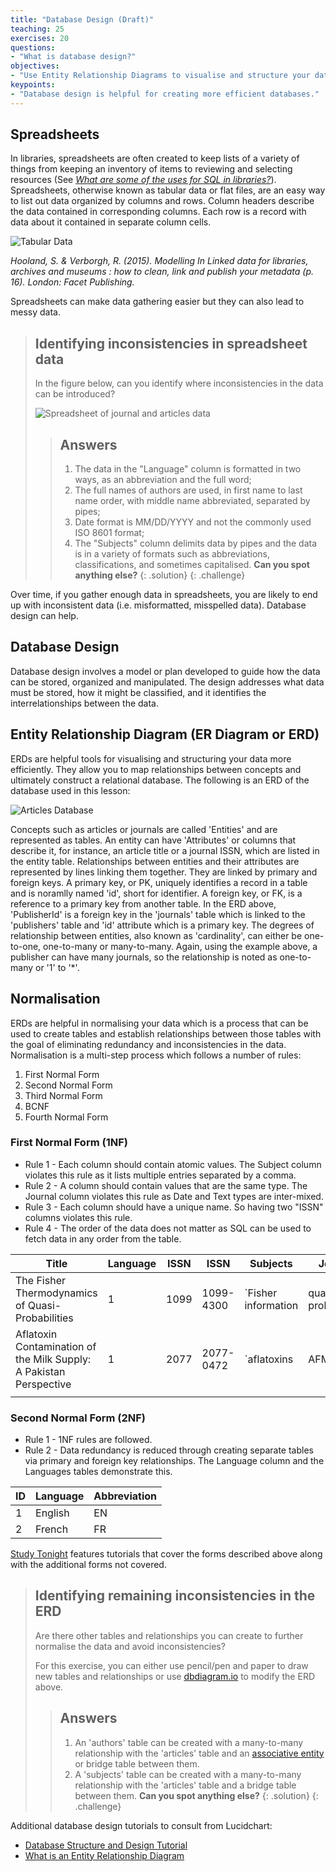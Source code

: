 ```yaml
---
title: "Database Design (Draft)"
teaching: 25
exercises: 20
questions:
- "What is database design?"
objectives:
- "Use Entity Relationship Diagrams to visualise and structure your data."
keypoints:
- "Database design is helpful for creating more efficient databases."
---
```


## Spreadsheets

In libraries, spreadsheets are often created to keep lists of a variety of things from keeping an inventory of items to reviewing and selecting resources (See _[What are some of the uses for SQL in libraries?](/lc-sql/01-introduction/)_). Spreadsheets, otherwise known as tabular data or flat files, are an easy way to list out data organized by columns and rows. Column headers describe the data contained in corresponding columns. Each row is a record with data about it contained in separate column cells.

![Tabular Data](../assets/img/table-spreadsheet-img.png)

_Hooland, S. & Verborgh, R. (2015). Modelling In Linked data for libraries, archives and museums : how to clean, link and publish your metadata (p. 16). London: Facet Publishing._

Spreadsheets can make data gathering easier but they can also lead to messy data. 

>## Identifying inconsistencies in spreadsheet data
>
> In the figure below, can you identify where inconsistencies in the data can be introduced?
>
> ![Spreadsheet of journal and articles data](../assets/img/doaj-spreadsheet.png)
>
> > ## Answers
> > 1. The data in the "Language" column is formatted in two ways, as an abbreviation and the full word;
> > 2. The full names of authors are used, in first name to last name order, with middle name abbreviated, separated by pipes;
> > 3. Date format is MM/DD/YYYY and not the commonly used ISO 8601 format; 
> > 4. The "Subjects" column delimits data by pipes and the data is in a variety of formats such as abbreviations, classifications, and sometimes capitalised. 
> > **Can you spot anything else?**
> {: .solution}
{: .challenge}

Over time, if you gather enough data in spreadsheets, you are likely to end up with inconsistent data (i.e. misformatted, misspelled data). Database design can help.

## Database Design

Database design involves a model or plan developed to guide how the data can be stored, organized and manipulated. The design addresses what data must be stored, how it might be classified, and it identifies the interrelationships between the data.   

## Entity Relationship Diagram (ER Diagram or ERD)

ERDs are helpful tools for visualising and structuring your data more efficiently. They allow you to map relationships between concepts and ultimately construct a relational database. The following is an ERD of the database used in this lesson:

![Articles Database](../assets/img/articles-erd.png)

Concepts such as articles or journals are called 'Entities' and are represented as tables. An entity can have 'Attributes' or columns that describe it, for instance, an article title or a journal ISSN, which are listed in the entity table. Relationships between entities and their attributes are represented by lines linking them together. They are linked by primary and foreign keys. A primary key, or PK, uniquely identifies a record in a table and is noramlly named 'id', short for identifier. A foreign key, or FK, is a reference to a primary key from another table. In the ERD above, 'PublisherId' is a foreign key in the 'journals' table which is linked to the 'publishers' table and 'id' attribute which is a primary key. The degrees of relationship between entities, also known as 'cardinality', can either be one-to-one, one-to-many or many-to-many. Again, using the example above, a publisher can have many journals, so the relationship is noted as one-to-many or '1' to '*'.

## Normalisation

ERDs are helpful in normalising your data which is a process that can be used to create tables and establish relationships between those tables with the goal of eliminating redundancy and inconsistencies in the data. Normalisation is a multi-step process which follows a number of rules:

1. First Normal Form
2. Second Normal Form
3. Third Normal Form
4. BCNF
5. Fourth Normal Form

### First Normal Form (1NF)

* Rule 1 - Each column should contain atomic values. The Subject column violates this rule as it lists multiple entries separated by a comma. 
* Rule 2 - A column should contain values that are the same type. The Journal column violates this rule as Date and Text types are inter-mixed.
* Rule 3 - Each column should have a unique name. So having two "ISSN" columns violates this rule.
* Rule 4 - The order of the data does not matter as SQL can be used to fetch data in any order from the table.

| Title                                                              | Language | ISSN | ISSN      | Subjects                                                                                                       | Journal    |
|--------------------------------------------------------------------|----------|------|-----------|----------------------------------------------------------------------------------------------------------------|------------|
| The Fisher Thermodynamics of Quasi-Probabilities                   | 1        | 1099 | 1099-4300 | `Fisher information|quasi-probabilities|complementarity|Physics|QC1-999|Science|Q`                               | Entropy    |
| Aflatoxin Contamination of the Milk Supply: A Pakistan Perspective | 1        | 2077 | 2077-0472 | `aflatoxins|AFM1|AFB1|milk marketing chains|hepatocellular carcinoma|Agriculture (General)|S1-972|Agriculture|S` | 2015-11-01 |
|                                                                    |          |      |           |                                                                                                                |            |

### Second Normal Form (2NF)
* Rule 1 - 1NF rules are followed. 
* Rule 2 - Data redundancy is reduced through creating separate tables via primary and foreign key relationships. The Language column and the Languages tables demonstrate this. 

| ID | Language | Abbreviation |
|----|----------|--------------|
| 1  | English  | EN           |
| 2  | French   | FR           |

[Study Tonight](https://www.studytonight.com/dbms/database-normalization.php) features tutorials that cover the forms described above along with the additional forms not covered.  

>## Identifying remaining inconsistencies in the ERD
>
> Are there other tables and relationships you can create to further normalise the data and avoid inconsistencies?
>
> For this exercise, you can either use pencil/pen and paper to draw new tables and relationships or use [dbdiagram.io](https://dbdiagram.io/d/5cc32b0cf7c5bb70c72fc530) to modify the ERD above.
>
> > ## Answers
> > 1. An 'authors' table can be created with a many-to-many relationship with the 'articles' table and an [associative entity](https://en.wikipedia.org/wiki/Associative_entity) or bridge table between them.
> > 2. A 'subjects' table can be created with a many-to-many relationship with the 'articles' table and a bridge table between them.
> > **Can you spot anything else?**
> {: .solution}
{: .challenge}

Additional database design tutorials to consult from Lucidchart:

* [Database Structure and Design Tutorial](https://www.lucidchart.com/pages/database-diagram/database-design)
* [What is an Entity Relationship Diagram](https://www.lucidchart.com/pages/er-diagrams)
